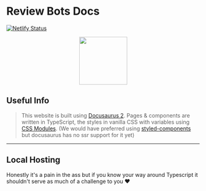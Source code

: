 # Review Bots Docs

[![Netlify Status](https://api.netlify.com/api/v1/badges/d04e4180-81b3-4917-b7cc-c004495c2e5b/deploy-status)](https://app.netlify.com/sites/flamboyant-galileo-6ec390/deploys)

<div align="center">
  <a href="https://docs.reviewbots.xyz">
    <img src="https://reviewbots.xyz/static/assets/imgs/rb_new.png" style="width: 125px; height: 125px;"/>
  </a>
</div>

## Useful Info
> This website is built using
[Docusaurus 2](https://v2.docusaurus.io/). Pages & components are written in TypeScript, the styles in vanilla CSS with
variables using
[CSS Modules](https://github.com/css-modules/css-modules).
(We would have preferred using [styled-components](https://styled-components.com/) but docusaurus has no ssr support for
it yet)

--- 

## Local Hosting
Honestly it's a pain in the ass but if you know your way around
Typescript it shouldn't serve as much of a challenge to you ❤️
